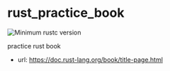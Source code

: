 # rust_practice_book
![Minimum rustc version](https://img.shields.io/badge/rustc-1.48+-lightgray.svg)

practice rust book
* url: https://doc.rust-lang.org/book/title-page.html
